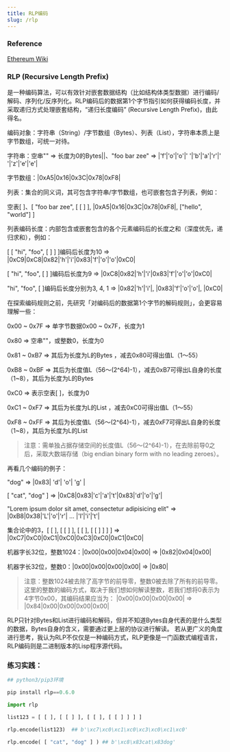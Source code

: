 ```yaml
---
title: RLP编码
slug: /rlp
---
```

### Reference

[Ethereum Wiki](https://github.com/ethereum/wiki/wiki/RLP)

### RLP (Recursive Length Prefix)

是一种编码算法，可以有效针对嵌套数据结构（比如结构体类型数据）进行编码/解码、序列化/反序列化。RLP编码后的数据第1个字节指引如何获得编码长度，并采取递归方式处理嵌套结构，“递归长度编码” (Recursive Length Prefix)，由此得名。

编码对象：字符串（String）/字节数组（Bytes）、列表（List），字符串本质上是字节数组，可统一对待。

字符串：空串"" => 长度为0的Bytes||、"foo bar zee" => |'f'|'o'|'o'|' '|'b'|'a'|'r'|' '|'z'|'e'|'e'|

字节数组：|0xA5|0x16|0x3C|0x78|0xF8|

列表：集合的同义词，其可包含字符串/字节数组，也可嵌套包含子列表，例如：

空表[ ]、[ "foo bar zee", [ [ ] ], |0xA5|0x16|0x3C|0x78|0xF8|, ["hello", "world"] ]

列表编码长度：内部包含或嵌套包含的各个元素编码后的长度之和（深度优先，递归求和），例如：

[ [ "hi", "foo", [ ] ] ]编码后长度为10 =>
|0xC9|0xC8|0x82|'h'|'i'|0x83|'f'|'o'|'o'|0xC0|

[ "hi", "foo", [ ] ]编码后长度为9 =>
|0xC8|0x82|'h'|'i'|0x83|'f'|'o'|'o'|0xC0|

"hi", "foo", [ ]编码后长度分别为3, 4, 1 =>
|0x82|'h'|'i'|, |0x83|'f'|'o'|'o'|, |0xC0|

在探索编码规则之前，先研究「对编码后的数据第1个字节的解码规则」，会更容易理解一些：

0x00 ~ 0x7F  => 单字节数据0x00 ~ 0x7F，长度为1

0x80 => 空串""，或整数0，长度为0

0x81 ~ 0xB7 => 其后为长度为L的Bytes ，减去0x80可得出值L（1～55）

0xB8 ~ 0xBF => 其后为长度值L（56～(2^64)-1），减去0xB7可得出L自身的长度（1~8），其后为长度为L的Bytes

0xC0 => 表示空表[ ]，长度为0

0xC1 ~ 0xF7 => 其后为长度为L的List ，减去0xC0可得出值L（1～55）

0xF8 ~ 0xFF => 其后为长度值L（56～(2^64)-1），减去0xF7可得出L自身的长度（1~8），其后为长度为L的List

> 注意：需单独占据存储空间的长度值L（56～(2^64)-1），在去除前导0之后，采取大数端存储（big endian binary form with no leading zeroes）。

再看几个编码的例子：

"dog" => |0x83| 'd'| 'o'| 'g' |

[ "cat", "dog" ] => |0xC8|0x83|'c'|'a'|'t'|0x83|'d'|'o'|'g'|

"Lorem ipsum dolor sit amet, consectetur adipisicing elit" => |0xB8|0x38|'L'|'o'|'r'| ... |'l'|'i'|'t'|

集合论中的3，[ [ ], [ [ ] ], [ [ ], [ [ ] ] ] ] => |0xC7|0xC0|0xC1|0xC0|0xC3|0xC0|0xC1|0xC0|

机器字长32位，整数1024：|0x00|0x00|0x04|0x00| => |0x82|0x04|0x00|

机器字长32位，整数0：|0x00|0x00|0x00|0x00| => |0x80|

> 注意：整数1024被去除了高字节的前导零，整数0被去除了所有的前导零。这里的整数的编码方式，取决于我们想如何解读整数，若我们想将0表示为4字节0x00，其编码结果应当为：
|0x00|0x00|0x00|0x00| => |0x84|0x00|0x00|0x00|0x00|

RLP只针对Bytes和List进行编码和解码，但并不知道Bytes自身代表的是什么类型的数据，Bytes自身的含义，需要通过更上层的协议进行解读。
若从更广义的角度进行思考，我认为RLP不仅仅是一种编码方式，RLP更像是一门函数式编程语言，RLP编码则是二进制版本的Lisp程序源代码。

### 练习实践：

```python
## python3/pip3环境

pip install rlp==0.6.0

import rlp

list123 = [ [ ], [ [ ] ], [ [ ], [ [ ] ] ] ]

rlp.encode(list123)  ## b'\xc7\xc0\xc1\xc0\xc3\xc0\xc1\xc0'

rlp.encode( [ "cat", "dog" ] ) ## b'\xc8\x83cat\x83dog'
```




